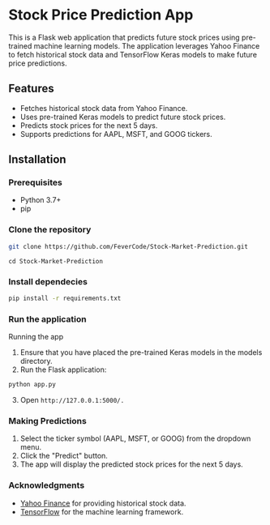 # Stock Price Prediction App

This is a Flask web application that predicts future stock prices using pre-trained machine learning models. The application leverages Yahoo Finance to fetch historical stock data and TensorFlow Keras models to make future price predictions.

## Features

- Fetches historical stock data from Yahoo Finance.
- Uses pre-trained Keras models to predict future stock prices.
- Predicts stock prices for the next 5 days.
- Supports predictions for AAPL, MSFT, and GOOG tickers.

## Installation

### Prerequisites

- Python 3.7+
- pip

### Clone the repository

```sh
git clone https://github.com/FeverCode/Stock-Market-Prediction.git
```
```
cd Stock-Market-Prediction
```

### Install dependecies
    
 ```bash
pip install -r requirements.txt
 ```

### Run the application

Running the app
1. Ensure that you have placed the pre-trained Keras models in the models directory.
2. Run the Flask application:

```sh
python app.py
```

3. Open `http://127.0.0.1:5000/.`

### Making Predictions
1. Select the ticker symbol (AAPL, MSFT, or GOOG) from the dropdown menu.
2. Click the "Predict" button.
3. The app will display the predicted stock prices for the next 5 days.

### Acknowledgments
* [Yahoo Finance](https://finance.yahoo.com/) for providing historical stock data.
* [TensorFlow](https://www.tensorflow.org/) for the machine learning framework.





